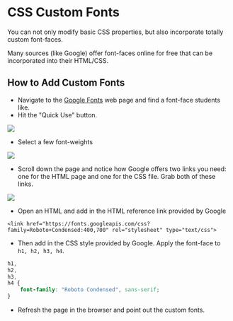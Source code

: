 # CSS Custom Fonts

You can not only modify basic CSS properties, but also incorporate totally custom font-faces.

Many sources \(like Google\) offer font-faces online for free that can be incorporated into their HTML/CSS.

## How to Add Custom Fonts

* Navigate to the [Google Fonts](https://www.google.com/fonts) web page and find a font-face students like.
* Hit the "Quick Use" button.

![](https://github.com/cslewislives/frontend-prework/tree/7c7bc1ab2155c31482f755a757c91f4efcc6e770/.gitbook/assets/2-googlefonts_1.png)

* Select a few font-weights

![](https://github.com/cslewislives/frontend-prework/tree/7c7bc1ab2155c31482f755a757c91f4efcc6e770/.gitbook/assets/2-googlefonts_2.png)

* Scroll down the page and notice how Google offers two links you need: one for the HTML page and one for the CSS file. Grab both of these links.

![](https://github.com/cslewislives/frontend-prework/tree/7c7bc1ab2155c31482f755a757c91f4efcc6e770/.gitbook/assets/2-googlefonts_3.png)

* Open an HTML and add in the HTML reference link provided by Google

```markup
<link href="https://fonts.googleapis.com/css?family=Roboto+Condensed:400,700" rel="stylesheet" type="text/css">
```

* Then add in the CSS style provided by Google. Apply the font-face to `h1, h2, h3, h4`.

```css
h1,
h2,
h3,
h4 { 
    font-family: "Roboto Condensed", sans-serif; 
}
```

* Refresh the page in the browser and point out the custom fonts.

